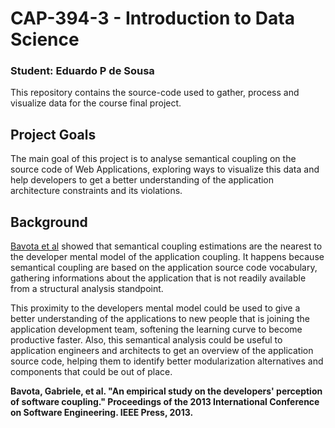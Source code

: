 # CAP-394-3 - Introduction to Data Science
### Student: Eduardo P de Sousa

This repository contains the source-code used to gather, process and visualize data for the course final project.

## Project Goals

The main goal of this project is to analyse semantical coupling on the source code of Web Applications, exploring ways to visualize this data and help developers to get a better understanding of the application architecture constraints and its violations.

## Background

[Bavota et al](https://dl.acm.org/citation.cfm?id=2486879) showed that semantical coupling estimations are the nearest to the developer mental model of the application coupling. It happens because semantical coupling are based on the application source code vocabulary, gathering informations about the application that is not readily available from a structural analysis standpoint.

This proximity to the developers mental model could be used to give a better understanding of the applications to new people that is joining the application development team, softening the learning curve to become productive faster. Also, this semantical analysis could be useful to application engineers and architects to get an overview of the application source code, helping them to identify better modularization alternatives and components that could be out of place.

__Bavota, Gabriele, et al. "An empirical study on the developers' perception of software coupling." Proceedings of the 2013 International Conference on Software Engineering. IEEE Press, 2013.__


